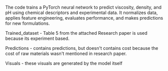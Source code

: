 The code trains a PyTorch neural network to predict viscosity, density, and pH using chemical descriptors and experimental data. It normalizes data, applies feature engineering, evaluates performance, and makes predictions for new formulations.

Trained_dataset - Table 5 from the attached Research paper is used because its experiment based.

Predictions - contains predictions, but doesn't contains cost because the cost of raw materials wasn't mentioned in research paper.

Visuals - these visuals are generated by the model itself
